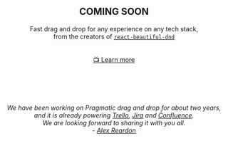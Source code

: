 
<div align="center">
    <h2>COMING SOON</h2>
    Fast drag and drop for any experience on any tech stack,<br>from the creators of <code><a href="https://github.com/atlassian/react-beautiful-dnd">react-beautiful-dnd</a></code>
    <br>
    <br>
    <br>
    <a href="https://www.youtube.com/watch?v=5SQkOyzZLHM">📺 Learn more</a>
    <br>
    <br>
    <br>
    <br>
    <br>
    <br>
    <em>
        We have been working on Pragmatic drag and drop for about two years,<br> and it is already powering <a href="https://trello.com/">Trello</a>, <a href="https://www.atlassian.com/software/jira">Jira</a> and <a href="https://www.atlassian.com/software/confluence">Confluence</a>.<br>
        We are looking forward to sharing it with you all.<br>
        - <a href="https://twitter.com/alexandereardon">Alex Reardon</a>
    </em>
</div>
